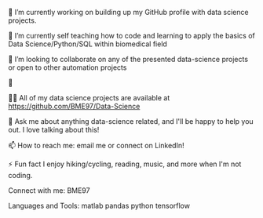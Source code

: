 🔭 I’m currently working on building up my GitHub profile with data science projects.

🌱 I’m currently self teaching how to code and learning to apply the basics of Data Science/Python/SQL within biomedical field

👯 I’m looking to collaborate on any of the presented data-science projects or open to other automation projects

🤝 

👨‍💻 All of my data science projects are available at https://github.com/BME97/Data-Science

💬 Ask me about anything data-science related, and I'll be happy to help you out. I love talking about this!

📫 How to reach me: email me or connect on LinkedIn!

⚡ Fun fact I enjoy hiking/cycling, reading, music, and more when I'm not coding.

Connect with me:
BME97

Languages and Tools:
matlab pandas python tensorflow
